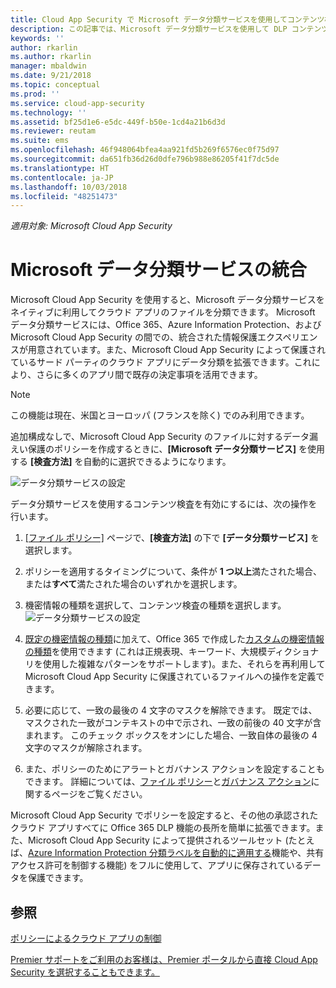 ```yaml
---
title: Cloud App Security で Microsoft データ分類サービスを使用してコンテンツ検査を実行する方法 | Microsoft Docs
description: この記事では、Microsoft データ分類サービスを使用して DLP コンテンツ検査を実行する場合に Microsoft Cloud App Security が従うプロセスについて説明します。
keywords: ''
author: rkarlin
ms.author: rkarlin
manager: mbaldwin
ms.date: 9/21/2018
ms.topic: conceptual
ms.prod: ''
ms.service: cloud-app-security
ms.technology: ''
ms.assetid: bf25d1e6-e5dc-449f-b50e-1cd4a21b6d3d
ms.reviewer: reutam
ms.suite: ems
ms.openlocfilehash: 46f948064bfea4aa921fd5b269f6576ec0f75d97
ms.sourcegitcommit: da651fb36d26d0dfe796b988e86205f41f7dc5de
ms.translationtype: HT
ms.contentlocale: ja-JP
ms.lasthandoff: 10/03/2018
ms.locfileid: "48251473"
---
```

*適用対象: Microsoft Cloud App Security*



# <a name="microsoft-data-classification-services-integration"></a>Microsoft データ分類サービスの統合

Microsoft Cloud App Security を使用すると、Microsoft データ分類サービスをネイティブに利用してクラウド アプリのファイルを分類できます。 Microsoft データ分類サービスには、Office 365、Azure Information Protection、および Microsoft Cloud App Security の間での、統合された情報保護エクスペリエンスが用意されています。また、Microsoft Cloud App Security によって保護されているサード パーティのクラウド アプリにデータ分類を拡張できます。これにより、さらに多くのアプリ間で既存の決定事項を活用できます。

>[!NOTE]
> この機能は現在、米国とヨーロッパ (フランスを除く) でのみ利用できます。

追加構成なしで、Microsoft Cloud App Security のファイルに対するデータ漏えい保護のポリシーを作成するときに、**[Microsoft データ分類サービス]** を使用する **[検査方法]** を自動的に選択できるようになります。

![データ分類サービスの設定](./media/dcs-enable.png)

データ分類サービスを使用するコンテンツ検査を有効にするには、次の操作を行います。

1. [[ファイル ポリシー]](data-protection-policies.md) ページで、**[検査方法]** の下で **[データ分類サービス]** を選択します。
2. ポリシーを適用するタイミングについて、条件が **1 つ以上**満たされた場合、または**すべて**満たされた場合のいずれかを選択します。
3. 機密情報の種類を選択して、コンテンツ検査の種類を選択します。
 ![データ分類サービスの設定](./media/dcs-sensitive-information-type.png)

5. [既定の機密情報の種類](https://support.office.com/article/what-the-sensitive-information-types-look-for-fd505979-76be-4d9f-b459-abef3fc9e86b)に加えて、Office 365 で作成した[カスタムの機密情報の種類](https://support.office.com/article/create-a-custom-sensitive-information-type-82c382a5-b6db-44fd-995d-b333b3c7fc30)を使用できます (これは正規表現、キーワード、大規模ディクショナリを使用した複雑なパターンをサポートします)。また、それらを再利用して Microsoft Cloud App Security に保護されているファイルへの操作を定義できます。

6. 必要に応じて、一致の最後の 4 文字のマスクを解除できます。 既定では、マスクされた一致がコンテキストの中で示され、一致の前後の 40 文字が含まれます。 このチェック ボックスをオンにした場合、一致自体の最後の 4 文字のマスクが解除されます。

7. また、ポリシーのためにアラートとガバナンス アクションを設定することもできます。 詳細については、[ファイル ポリシー](data-protection-policies.md)と[ガバナンス アクション](governance-actions.md)に関するページをご覧ください。

Microsoft Cloud App Security でポリシーを設定すると、その他の承認されたクラウド アプリすべてに Office 365 DLP 機能の長所を簡単に拡張できます。また、Microsoft Cloud App Security によって提供されるツールセット (たとえば、[Azure Information Protection 分類ラベルを自動的に適用する](azip-integration.md)機能や、共有アクセス許可を制御する機能) をフルに使用して、アプリに保存されているデータを保護できます。



## <a name="see-also"></a>参照  
[ポリシーによるクラウド アプリの制御](control-cloud-apps-with-policies.md)   

[Premier サポートをご利用のお客様は、Premier ポータルから直接 Cloud App Security を選択することもできます。](https://premier.microsoft.com/)  
  